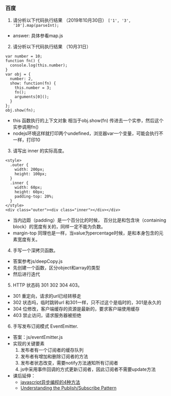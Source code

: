 ### 百度
1. 请分析以下代码执行结果 （2019年10月30日）
`['1', '3', '10'].map(parseInt);`
* answer: 具体参看map.js
2. 请分析以下代码执行结果 （10月31日）

```
var number = 10;
function fn() {
  console.log(this.number);
}
var obj = {
  number: 2,
  show: function(fn) {
    this.number = 3;
    fn();
    arguments[0]();
  }
};
obj.show(fn);

```
* this 函数执行的上下文对象 相当于obj.show(fn) 传进去一个实参，然后这个实参调用fn()
* nodejs环境这样就打印两个undefined，浏览器var一个变量，可能会执行不一样，打印10

3. 请写出 inner 的实际高度。
```
<style>
  .outer {
    width: 200px;
    height: 100px;
  }
  .inner {
    width: 60px;
    height: 60px;
    padding-top: 20%;
  }
</style>
<div class="outer"><div class="inner"></div></div>
```
* 当内边距（padding）是一个百分比的时候， 百分比是和包含块（containing block）的宽度有关的，同样一定不能为负数。
* margin-top 同理也是一样，当value为percentage时候，是和本身包含的元素宽度有关。

4. 手写一个深拷贝函数。
* 答案参考js/deepCopy.js
* 先创建一个函数，区分object和array的类型
* 然后进行迭代

5. HTTP 状态码 301 302 304 403。
* 301 重定向，请求的url已经转移走
* 302 状态吗，临时跳转url 和301一样，只不过这个是临时的，301是永久的
* 304 位修改，客户端缓存的资源是最新的，要求客户端使用缓存
* 403 禁止访问，请求服务器被拒绝

6. 手写发布订阅模式 EventEmitter.
* 答案：js/eventEmitter.js
* 实现的关键要素
  1. 发布者有一个订阅者的缓存队列
  2. 发布者有增加和删除订阅者的方法
  3. 发布者状态改变，需要notify方法通知所有订阅者
  4. js中采用事件回调的方式更新订阅者，因此订阅者不需要update方法
* 课后延伸：
  - [javascript异步编程的4种方法](http://www.ruanyifeng.com/blog/2012/12/asynchronous%EF%BC%BFjavascript.html)
  - [Understanding the Publish/Subscribe Pattern](https://docs.microsoft.com/en-us/previous-versions/msdn10/hh201955(v=msdn.10))
  
